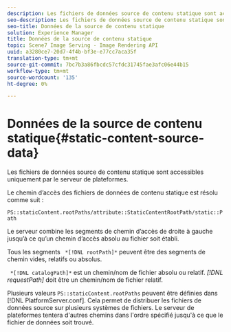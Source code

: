 ```yaml
---
description: Les fichiers de données source de contenu statique sont accessibles uniquement par le serveur de plateformes.
seo-description: Les fichiers de données source de contenu statique sont accessibles uniquement par le serveur de plateformes.
seo-title: Données de la source de contenu statique
solution: Experience Manager
title: Données de la source de contenu statique
topic: Scene7 Image Serving - Image Rendering API
uuid: a3280ce7-20d7-4f4b-bf3e-e77cc7aca35f
translation-type: tm+mt
source-git-commit: 7bc7b3a86fbcdc57cfdc31745fae3afc06e44b15
workflow-type: tm+mt
source-wordcount: '135'
ht-degree: 0%

---
```



# Données de la source de contenu statique{#static-content-source-data}

Les fichiers de données source de contenu statique sont accessibles uniquement par le serveur de plateformes.

Le chemin d’accès des fichiers de données de contenu statique est résolu comme suit :

`PS::staticContent.rootPaths/attribute::StaticContentRootPath/static::Path`

Le serveur combine les segments de chemin d’accès de droite à gauche jusqu’à ce qu’un chemin d’accès absolu au fichier soit établi.

Tous les segments ` *[!DNL rootPath]*` peuvent être des segments de chemin vides, relatifs ou absolus.

` *[!DNL catalogPath]*` est un chemin/nom de fichier absolu ou relatif. *[!DNL requestPath]* doit être un chemin/nom de fichier relatif.

Plusieurs valeurs `PS::staticContent.rootPaths` peuvent être définies dans [!DNL PlatformServer.conf]. Cela permet de distribuer les fichiers de données source sur plusieurs systèmes de fichiers. Le serveur de plateformes tentera d&#39;autres chemins dans l&#39;ordre spécifié jusqu&#39;à ce que le fichier de données soit trouvé.
